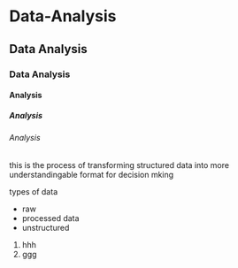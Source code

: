 # Data-Analysis
## Data Analysis
### Data Analysis
#### Analysis
##### Analysis
###### Analysis

this is the process of transforming structured data into more understandingable format for decision mking 

types of data

- raw
- processed data
- unstructured
 1. hhh
 2. ggg

    
